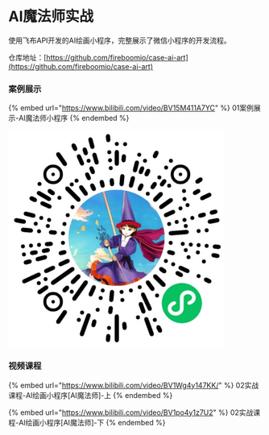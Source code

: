 # AI魔法师实战

使用飞布API开发的AI绘画小程序，完整展示了微信小程序的开发流程。

仓库地址：[https://github.com/fireboomio/case-ai-art](https://github.com/fireboomio/case-ai-art)

### 案例展示

{% embed url="https://www.bilibili.com/video/BV15M411A7YC" %}
01案例展示-AI魔法师小程序
{% endembed %}

![AI魔法师小程序码](../assets/AIGC-qrcode.jpeg)

### 视频课程

{% embed url="https://www.bilibili.com/video/BV1Wg4y147KK/" %}
02实战课程-AI绘画小程序\[AI魔法师]-上
{% endembed %}

{% embed url="https://www.bilibili.com/video/BV1po4y1z7U2" %}
02实战课程-AI绘画小程序\[AI魔法师]-下
{% endembed %}
